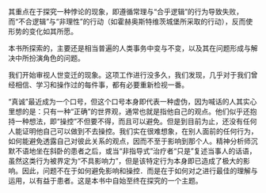 其重点在于探究一种悖论的现象，即遵循常理与“合乎逻辑”的行为导致失败，而“不合逻辑”与“非理性”的行动（如霍赫奥斯特维茨城堡所采取的行动），反而使形势的变化如其所愿。

本书所探索的，主要还是相当普遍的人类事务中变与不变，以及其在问题形成与解决中所扮演角色的问题。

我们开始审视人世变迁的现象。这项工作进行没多久，我们发现，几乎对于我们曾经相信、学习和操作过的每件事，都有必要重新检视一番。

“真诚”最近成为一个口号，但这个口号本身即代表一种虚伪，因为喊话的人其实心里想的是：只有一种“正确”的世界观，通常也就是指他自己的观点。他们似乎还抱持一种想法，即“操控”不但要不得，而且可以避免。但是到目前为止，还没有任何人能证明他自己可以做到不去操控。我们实在很难想象，在别人面前的任何行为，如何能避免透露自己对彼此关系的观点，因而不至于影响到那个人。精神分析师沉默不语地坐在斜卧的患者之后，或当“非指导式”治疗者“只是”复述当事人的话语，虽然这类行为被界定为“不具影响力”，但是该特定行为本身即已造成了极大的影响。因此，问题不在于如何避免影响和操控．而是在于如何对之进行最佳的理解与运用，以有益于患者。这是本书中自始至终在探究的一个主题。



